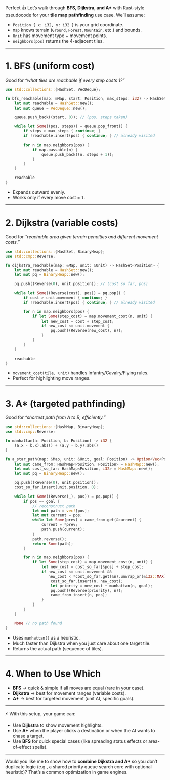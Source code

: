 Perfect 👍 Let’s walk through **BFS, Dijkstra, and A\*** with Rust-style pseudocode for your **tile map pathfinding** use case.
We’ll assume:

* `Position { x: i32, y: i32 }` is your grid coordinate.
* `Map` knows terrain (`Ground`, `Forest`, `Mountain`, etc.) and bounds.
* `Unit` has movement type + movement points.
* `neighbors(pos)` returns the 4-adjacent tiles.

---

# 1. **BFS** (uniform cost)

Good for *“what tiles are reachable if every step costs 1?”*

```rust
use std::collections::{HashSet, VecDeque};

fn bfs_reachable(map: &Map, start: Position, max_steps: i32) -> HashSet<Position> {
    let mut reachable = HashSet::new();
    let mut queue = VecDeque::new();

    queue.push_back((start, 0)); // (pos, steps taken)

    while let Some((pos, steps)) = queue.pop_front() {
        if steps > max_steps { continue; }
        if !reachable.insert(pos) { continue; } // already visited

        for n in map.neighbors(pos) {
            if map.passable(n) {
                queue.push_back((n, steps + 1));
            }
        }
    }

    reachable
}
```

* Expands outward evenly.
* Works only if every move cost = `1`.

---

# 2. **Dijkstra** (variable costs)

Good for *“reachable area given terrain penalties and different movement costs.”*

```rust
use std::collections::{HashSet, BinaryHeap};
use std::cmp::Reverse;

fn dijkstra_reachable(map: &Map, unit: &Unit) -> HashSet<Position> {
    let mut reachable = HashSet::new();
    let mut pq = BinaryHeap::new(); 

    pq.push((Reverse(0), unit.position)); // (cost so far, pos)

    while let Some((Reverse(cost), pos)) = pq.pop() {
        if cost > unit.movement { continue; }
        if !reachable.insert(pos) { continue; } // already visited

        for n in map.neighbors(pos) {
            if let Some(step_cost) = map.movement_cost(n, unit) {
                let new_cost = cost + step_cost;
                if new_cost <= unit.movement {
                    pq.push((Reverse(new_cost), n));
                }
            }
        }
    }

    reachable
}
```

* `movement_cost(tile, unit)` handles Infantry/Cavalry/Flying rules.
* Perfect for highlighting move ranges.

---

# 3. **A\*** (targeted pathfinding)

Good for *“shortest path from A to B, efficiently.”*

```rust
use std::collections::{HashMap, BinaryHeap};
use std::cmp::Reverse;

fn manhattan(a: Position, b: Position) -> i32 {
    (a.x - b.x).abs() + (a.y - b.y).abs()
}

fn a_star_path(map: &Map, unit: &Unit, goal: Position) -> Option<Vec<Position>> {
    let mut came_from: HashMap<Position, Position> = HashMap::new();
    let mut cost_so_far: HashMap<Position, i32> = HashMap::new();
    let mut pq = BinaryHeap::new();

    pq.push((Reverse(0), unit.position));
    cost_so_far.insert(unit.position, 0);

    while let Some((Reverse(_), pos)) = pq.pop() {
        if pos == goal {
            // reconstruct path
            let mut path = vec![pos];
            let mut current = pos;
            while let Some(prev) = came_from.get(&current) {
                current = *prev;
                path.push(current);
            }
            path.reverse();
            return Some(path);
        }

        for n in map.neighbors(pos) {
            if let Some(step_cost) = map.movement_cost(n, unit) {
                let new_cost = cost_so_far[&pos] + step_cost;
                if new_cost <= unit.movement &&
                   new_cost < *cost_so_far.get(&n).unwrap_or(&i32::MAX) {
                    cost_so_far.insert(n, new_cost);
                    let priority = new_cost + manhattan(n, goal);
                    pq.push((Reverse(priority), n));
                    came_from.insert(n, pos);
                }
            }
        }
    }

    None // no path found
}
```

* Uses `manhattan()` as a heuristic.
* Much faster than Dijkstra when you just care about one target tile.
* Returns the actual path (sequence of tiles).

---

# 4. When to Use Which

* **BFS** → quick & simple if all moves are equal (rare in your case).
* **Dijkstra** → best for movement ranges (variable costs).
* **A\*** → best for targeted movement (unit AI, specific goals).

---

⚡ With this setup, your game can:

* Use **Dijkstra** to show movement highlights.
* Use **A\*** when the player clicks a destination or when the AI wants to chase a target.
* Use **BFS** for quick special cases (like spreading status effects or area-of-effect spells).

---

Would you like me to show how to **combine Dijkstra and A\*** so you don’t duplicate logic (e.g., a shared priority queue search core with optional heuristic)? That’s a common optimization in game engines.
